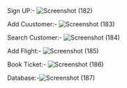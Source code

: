 Sign UP:-
![Screenshot (182)](https://user-images.githubusercontent.com/91784572/211355766-faee664f-c0e3-42ab-883b-6751d54073b6.png)

Add Cuustomer:-
![Screenshot (183)](https://user-images.githubusercontent.com/91784572/211356058-e7d8c0f9-6244-48d6-8b37-bc3cdf1b2360.png)


Search Customer:-
![Screenshot (184)](https://user-images.githubusercontent.com/91784572/211356164-c305fb2a-0dcc-4107-afd0-cd3ac8ef278e.png)


Add Flight:-
![Screenshot (185)](https://user-images.githubusercontent.com/91784572/211356320-cdfcf58b-fcd0-43d5-a2c2-6d6db1bf39f1.png)


Book Ticket:-
![Screenshot (186)](https://user-images.githubusercontent.com/91784572/211356386-221e55af-ab04-4be0-b013-c5316304be83.png)


Database:-![Screenshot (187)](https://user-images.githubusercontent.com/91784572/211356555-990d39c5-d07e-40c9-b48d-f429d356e8a4.png)

